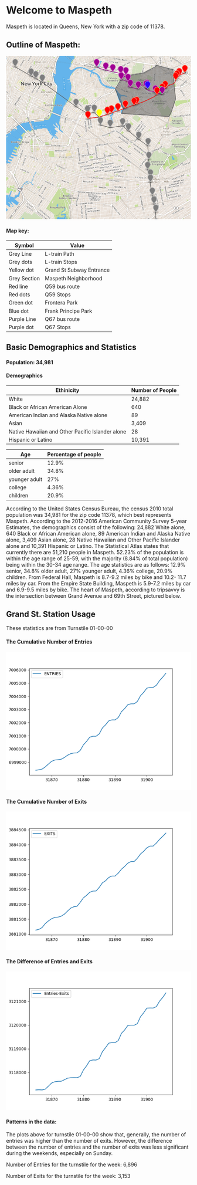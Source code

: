 # Welcome to Maspeth
Maspeth is located in Queens, New York with a zip code of 11378.

## Outline of Maspeth:
![geoJSON](https://raw.githubusercontent.com/yangtammy/CSI127/master/geoJSON%20Map.png)

#### Map key: 

| Symbol        | Value                    |
| ------------- | ------------------------ | 
| Grey Line     | L-train Path             |
| Grey dots     | L-train Stops            |
| Yellow dot    | Grand St Subway Entrance |
| Grey Section  | Maspeth Neighborhood     |
| Red line      | Q59 bus route            |
| Red dots      | Q59 Stops                |
| Green dot     | Frontera Park            |
| Blue dot      | Frank Principe Park      |
| Purple Line   | Q67 bus route            |
| Purple dot    | Q67 Stops                |

## Basic Demographics and Statistics

#### Population: 34,981
#### Demographics

| Ethinicity    | Number of People                    |
| ------------- | ------------------------ | 
| White     | 24,882             |
| Black or African American Alone     | 640           |
| American Indian and Alaska Native alone   |  89 |
|Asian  | 3,409      |
| Native Hawaiian and Other Pacific Islander alone      |28   |
| Hispanic or Latino      | 10,391        |

| Age        | Percentage of people                  |
| ------------- | ------------------------ | 
| senior    | 12.9%           |
| older adult     | 34.8%           |
|  younger adult    |  27%|
| college  | 4.36%    |
|  children      | 20.9%          |

According to the United States Census Bureau, the census 2010 total population was 34,981 for the zip code 11378, which best represents Maspeth. According to the 2012-2016 American Community Survey 5-year Estimates, the demographics consist of the following: 24,882 White alone, 640 Black or African American alone, 89 American Indian and Alaska Native alone, 3,409 Asian alone, 28 Native Hawaiian and Other Pacific Islander alone and 10,391 Hispanic or Latino. The Statistical Atlas states that currently there are 51,210 people in Maspeth. 52.23% of the population is within the age range of 25-59, with the majority (8.84% of total population) being within the 30-34 age range. The age statistics are as follows: 12.9% senior, 34.8% older adult, 27% younger adult, 4.36% college, 20.9% children. From Federal Hall, Maspeth is 8.7-9.2 miles by bike and 10.2- 11.7 miles by car. From the Empire State Building, Maspeth is 5.9-7.2 miles by car and 6.9-9.5 miles by bike. The heart of Maspeth, according to tripsavvy is the intersection between Grand Avenue and 69th Street, pictured below.

## Grand St. Station Usage
These statistics are from Turnstile 01-00-00

#### The Cumulative Number of Entries

![Entries](https://raw.githubusercontent.com/yangtammy/CSI127/master/Entries.png)

#### The Cumulative Number of Exits


![Exits](https://raw.githubusercontent.com/yangtammy/CSI127/master/Exits.png)

#### The Difference of Entries and Exits

![Difference](https://raw.githubusercontent.com/yangtammy/CSI127/master/Difference.png)

#### Patterns in the data: 
The plots above for turnstile 01-00-00 show that, generally, the number of entries was higher than the number of exits. However, the difference between the number of entries and the number of exits was less significant during the weekends, especially on Sunday.

Number of Entries for the turnstile for the week: 6,896

Number of Exits for the turnstile for the week: 3,153 

